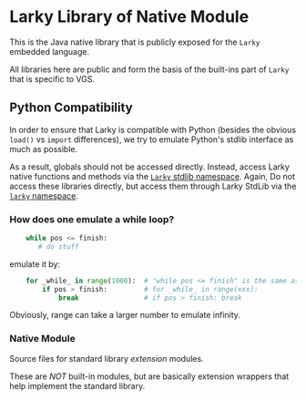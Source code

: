 # Larky Library of Native Module

This is the Java native library that is publicly exposed for the `Larky` embedded language.

All libraries here are public and form the basis of the built-ins part of `Larky` that is specific to VGS.

## Python Compatibility

In order to ensure that Larky is compatible with Python (besides the obvious `load()` vs `import` differences), we try to emulate Python's stdlib interface as much as possible. 

As a result, globals should not be accessed directly. Instead, access Larky native functions and methods via the [`Larky` stdlib namespace](https://github.com/verygoodsecurity/starlarky/blob/master/larky/src/main/resources/stdlib/larky.star). Again, Do not access these libraries directly, but access them through Larky StdLib via the [`larky` namespace](https://github.com/verygoodsecurity/starlarky/blob/master/larky/src/main/resources/stdlib/larky.star). 

### How does one emulate a while loop?
```python
    while pos <= finish:
       # do stuff
```

emulate it by:

```python
    for _while_ in range(1000):  # "while pos <= finish" is the same as:
        if pos > finish:         # for _while_ in range(xxx):
            break                # if pos > finish: break
```

Obviously, range can take a larger number to emulate infinity.

### Native Module

Source files for standard library _extension_ modules.

These are *NOT* built-in modules, but are basically extension wrappers that help
implement the standard library. 
